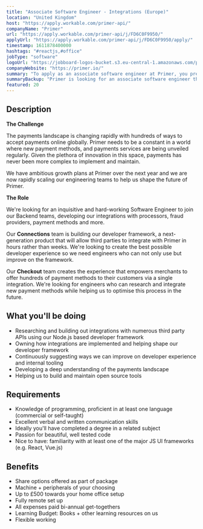 ```yaml
---
title: "Associate Software Engineer - Integrations (Europe)"
location: "United Kingdom"
host: "https://apply.workable.com/primer-api/"
companyName: "Primer"
url: "https://apply.workable.com/primer-api/j/FD6C0F9950/"
applyUrl: "https://apply.workable.com/primer-api/j/FD6C0F9950/apply/"
timestamp: 1611878400000
hashtags: "#reactjs,#office"
jobType: "software"
logoUrl: "https://jobboard-logos-bucket.s3.eu-central-1.amazonaws.com/primer"
companyWebsite: "https://primer.io/"
summary: "To apply as an associate software engineer at Primer, you preferably need to have team creates the experience that empowers merchants to offer hundreds of payment methods to their customers via a single integration."
summaryBackup: "Primer is looking for an associate software engineer that has experience in: #reactjs, #office."
featured: 20
---
```


## Description

**The Challenge**

The payments landscape is changing rapidly with hundreds of ways to accept payments online globally. Primer needs to be a constant in a world where new payment methods, and payments services are being unveiled regularly. Given the plethora of innovation in this space, payments has never been more complex to implement and maintain.

We have ambitious growth plans at Primer over the next year and we are now rapidly scaling our engineering teams to help us shape the future of Primer.

**The Role**

We're looking for an inquisitive and hard-working Software Engineer to join our Backend teams, developing our integrations with processors, fraud providers, payment methods and more.

Our **Connections** team is building our developer framework, a next-generation product that will allow third parties to integrate with Primer in hours rather than weeks. We're looking to create the best possible developer experience so we need engineers who can not only use but improve on the framework.

Our **Checkout** team creates the experience that empowers merchants to offer hundreds of payment methods to their customers via a single integration. We're looking for engineers who can research and integrate new payment methods while helping us to optimise this process in the future.

## What you'll be doing

*   Researching and building out integrations with numerous third party APIs using our Node.js based developer framework
*   Owning how integrations are implemented and helping shape our developer framework
*   Continuously suggesting ways we can improve on developer experience and internal tooling
*   Developing a deep understanding of the payments landscape
*   Helping us to build and maintain open source tools

## Requirements

*   Knowledge of programming, proficient in at least one language (commercial or self-taught)
*   Excellent verbal and written communication skills
*   Ideally you'll have completed a degree in a related subject
*   Passion for beautiful, well tested code
*   Nice to have: familiarity with at least one of the major JS UI frameworks (e.g. React, Vue.js)

## Benefits

*   Share options offered as part of package
*   Machine + peripherals of your choosing
*   Up to £500 towards your home office setup
*   Fully remote set up
*   All expenses paid bi-annual get-togethers
*   Learning Budget: Books + other learning resources on us
*   Flexible working
